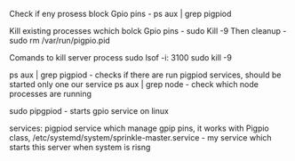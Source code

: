 Check if eny prosess block Gpio pins - ps aux | grep pigpiod

Kill existing processes wchich bolck Gpio pins - sudo Kill -9 <process pid>
Then cleanup - sudo rm /var/run/pigpio.pid

Comands to kill server process
sudo lsof -i: 3100
sudo kill -9 <pid>

ps aux | grep pigpiod - checks if there are run pigpiod services, should be started only one our service
ps aux | grep node - check which node processes are running

sudo pipgpiod - starts gpio service on linux


services: 
pigpiod service which manage gpip pins, it works with Pigpio class, 
/etc/systemd/system/sprinkle-master.service - my service which starts this server when system is risng


